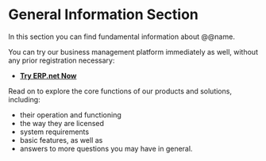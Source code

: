 # General Information Section

In this section you can find fundamental information about @@name.  

You can try our business management platform immediately as well, without any prior registration necessary:  

* **[Try ERP.net Now](try-our-system.md)**

Read on to explore the core functions of our products and solutions, including:  

* their operation and functioning 
* the way they are licensed 
* system requirements 
* basic features, as well as 
* answers to more questions you may have in general.  
